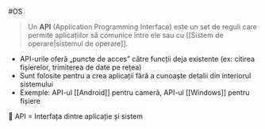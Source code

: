 #OS

> Un **API** (Application Programming Interface) este un set de reguli care permite aplicațiilor să comunice între ele sau cu [[Sistem de operare|sistemul de operare]].

- API-urile oferă „puncte de acces” către funcții deja existente (ex: citirea fișierelor, trimiterea de date pe rețea)
- Sunt folosite pentru a crea aplicații fără a cunoaște detalii din interiorul sistemului
- Exemple: API-ul [[Android]] pentru cameră, API-ul [[Windows]] pentru fișiere

🔗 API = Interfața dintre aplicație și sistem